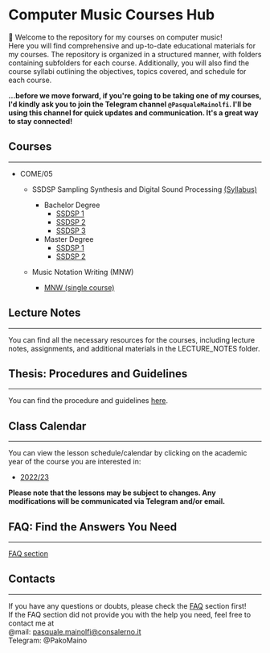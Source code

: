 # **Computer Music Courses Hub**

👋 Welcome to the repository for my courses on computer music!  
Here you will find comprehensive and up-to-date educational materials for my courses. The repository is organized in a structured manner, with folders containing subfolders for each course. Additionally, you will also find the course syllabi outlining the objectives, topics covered, and schedule for each course.


**...before we move forward, if you're going to be taking one of my courses, I'd kindly ask you to join the Telegram channel `@PasqualeMainolfi`. I'll be using this channel for quick updates and communication. It's a great way to stay connected!**


## **Courses**
---

- COME/05  

    - SSDSP Sampling Synthesis and Digital Sound Processing [(Syllabus)](/COURSES/COME05/SamplingSynthesisAndDigitalSoundProcessing/SYLLABUS_AND_TOOLS.md)
      - Bachelor Degree 
          - [SSDSP 1](/COURSES/COME05/SamplingSynthesisAndDigitalSoundProcessing/Bachelor/BachelorCourseProgram_first_year.md)
          - [SSDSP 2](/COURSES/COME05/SamplingSynthesisAndDigitalSoundProcessing/Bachelor/BachelorCourseProgram_second_year.md)
          - [SSDSP 3](/COURSES/COME05/SamplingSynthesisAndDigitalSoundProcessing/Bachelor/BachelorCourseProgram_third_year.md)
      - Master Degree
          - [SSDSP 1](/COURSES/COME05/SamplingSynthesisAndDigitalSoundProcessing/Master/MasterCourseProgram_first_year.md)
          - [SSDSP 2](/COURSES/COME05/SamplingSynthesisAndDigitalSoundProcessing/Master/MasterCourseProgram_second_year.md)

    - Music Notation Writing (MNW)
      - [MNW (single course)](/COURSES/COME05/MusicNotationWriting/)


## **Lecture Notes**  
---
You can find all the necessary resources for the courses, including lecture notes, assignments, and additional materials in the LECTURE_NOTES folder.


## **Thesis: Procedures and Guidelines** 
--- 

You can find the procedure and guidelines [here](/THESIS_GUIDELINES/thesis.md).

## **Class Calendar**  
---

You can view the lesson schedule/calendar by clicking on the academic year of the course you are interested in:
- [2022/23]()

**Please note that the lessons may be subject to changes. Any modifications will be communicated via Telegram and/or email.**

## **FAQ: Find the Answers You Need**  
---
[FAQ section](/FAQ/FAQ.md)


## **Contacts**  
---
If you have any questions or doubts, please check the [FAQ](/FAQ/FAQ.md) section first!  
If the FAQ section did not provide you with the help you need, feel free to contact me at  
@mail: pasquale.mainolfi@consalerno.it  
Telegram: @PakoMaino  



